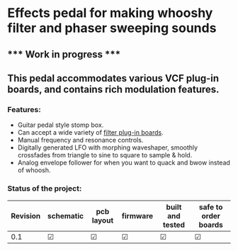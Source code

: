# Effects pedal for making whooshy filter and phaser sweeping sounds

## *** Work in progress ***
## This pedal accommodates various VCF plug-in boards, and contains rich modulation features.

### Features:
- Guitar pedal style stomp box.
- Can accept a wide variety of [filter plug-in boards](https://github.com/JordanAceto/VCF_plug_in_boards).
- Manual frequency and resonance controls.
- Digitally generated LFO with morphing waveshaper, smoothly crossfades from triangle to sine to square to sample & hold.
- Analog envelope follower for when you want to quack and bwow instead of whoosh.

### Status of the project:

Revision | schematic | pcb layout | firmware | built and tested | safe to order boards
------|--------------|-----------|------------|---------|---------
0.1 | &#9745; | &#9745; | &#9745; | &#9745; | &#9745;
